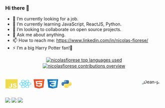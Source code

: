 ### Hi there 👋

- 👀 I’m currently looking for a job.
- 🌱 I’m currently learning JavaScript, ReactJS, Python.
- 👯 I’m looking to collaborate on open source projects.
- 💬 Ask me about anything.
- 📫 How to reach me: https://www.linkedin.com/in/nicolas-fiorese/
- ⚡ I’m a big Harry Potter fan!🦉
<div align="center">
  <a href="https://github.com/nicolasfiorese#user-activity-overview">
    <img align="center" src="https://github-readme-stats.vercel.app/api/top-langs?username=nicolasfiorese&show_icons=true&theme=dark&title_color=ffffff&text_color=ffffff&bg_color=181413&locale=en&layout=slim&hide_border=true&langs_count=4" height="220" alt="nicolasfiorese top languages used" />
    <img align="center" src="https://github-readme-stats.vercel.app/api?username=nicolasfiorese&show_icons=true&theme=dark&title_color=ffffff&text_color=ffffff&bg_color=181413&locale=en&hide_border=true&include_all_commits=true" alt="nicolasfiorese contributions overview" height="220" />
  </a>
</div>
<br>
  
  <div style="display: inline_block"><br>
  <img align="center" alt="Nico-Js" height="30" width="40" src="https://raw.githubusercontent.com/devicons/devicon/master/icons/javascript/javascript-plain.svg">
  <img align="center" alt="Nico-React" height="30" width="40" src="https://raw.githubusercontent.com/devicons/devicon/master/icons/react/react-original.svg">
  <img align="center" alt="Nico-HTML" height="30" width="40" src="https://raw.githubusercontent.com/devicons/devicon/master/icons/html5/html5-original.svg">
  <img align="center" alt="Nico-CSS" height="30" width="40" src="https://raw.githubusercontent.com/devicons/devicon/master/icons/css3/css3-original.svg">
  <img align="center" alt="Nico-Python" height="30" width="40" src="https://raw.githubusercontent.com/devicons/devicon/master/icons/python/python-original.svg">
  <img align="right" alt="Dean-pic" height="150" style="border-radius:50px;" src="https://c.tenor.com/b2uQHLDjnV4AAAAM/thumbs-up-okay.gif">
</div>

 ##

<div> 
  <a href="https://www.instagram.com/nico_fiorese/" target="_blank"><img src="https://img.shields.io/badge/-Instagram-%23E4405F?style=for-the-badge&logo=instagram&logoColor=white" target="_blank"></a>
  <a href = "mailto:contatorafaballerini@gmail.com"><img src="https://img.shields.io/badge/-Gmail-%23333?style=for-the-badge&logo=gmail&logoColor=white" target="_blank"></a>
  <a href="https://www.linkedin.com/in/nicolas-fiorese/" target="_blank"><img src="https://img.shields.io/badge/-LinkedIn-%230077B5?style=for-the-badge&logo=linkedin&logoColor=white" target="_blank"></a> </div>

